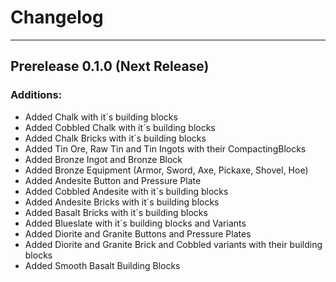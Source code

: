 # Changelog
___
## Prerelease 0.1.0 (Next Release)
### Additions:
+ Added Chalk with it´s building blocks
+ Added Cobbled Chalk with it´s building blocks
+ Added Chalk Bricks with it´s building blocks
+ Added Tin Ore, Raw Tin and Tin Ingots with their CompactingBlocks
+ Added Bronze Ingot and Bronze Block
+ Added Bronze Equipment (Armor, Sword, Axe, Pickaxe, Shovel, Hoe) 
+ Added Andesite Button and Pressure Plate
+ Added Cobbled Andesite with it´s building blocks
+ Added Andesite Bricks with it´s building blocks
+ Added Basalt Bricks with it´s building blocks
+ Added Blueslate with it´s building blocks and Variants
+ Added Diorite and Granite Buttons and Pressure Plates
+ Added Diorite and Granite Brick and Cobbled variants with their building blocks
+ Added Smooth Basalt Building Blocks